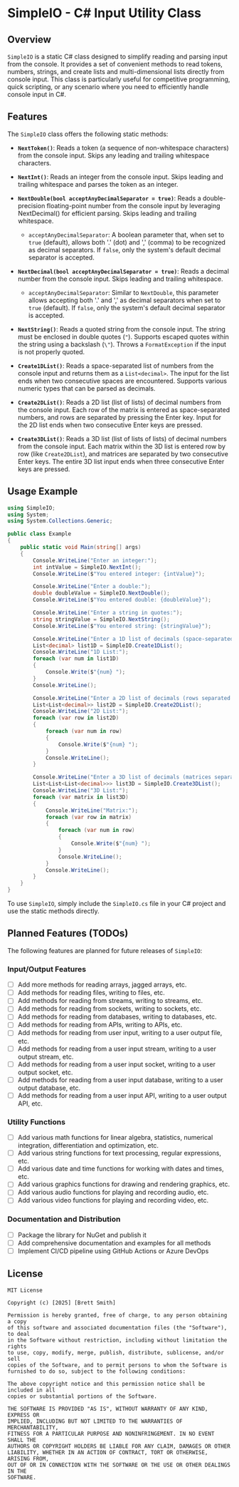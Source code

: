 # SimpleIO - C# Input Utility Class

## Overview

`SimpleIO` is a static C# class designed to simplify reading and parsing input from the console. It provides a set of convenient methods to read tokens, numbers, strings, and create lists and multi-dimensional lists directly from console input. This class is particularly useful for competitive programming, quick scripting, or any scenario where you need to efficiently handle console input in C#.

## Features

The `SimpleIO` class offers the following static methods:

* **`NextToken()`**:
    Reads a token (a sequence of non-whitespace characters) from the console input. Skips any leading and trailing whitespace characters.

* **`NextInt()`**:
    Reads an integer from the console input. Skips leading and trailing whitespace and parses the token as an integer.

* **`NextDouble(bool acceptAnyDecimalSeparator = true)`**:
    Reads a double-precision floating-point number from the console input by leveraging NextDecimal() for efficient parsing. Skips leading and trailing whitespace.
  * `acceptAnyDecimalSeparator`:  A boolean parameter that, when set to `true` (default), allows both '.' (dot) and ',' (comma) to be recognized as decimal separators. If `false`, only the system's default decimal separator is accepted.

* **`NextDecimal(bool acceptAnyDecimalSeparator = true)`**:
    Reads a decimal number from the console input. Skips leading and trailing whitespace.
  * `acceptAnyDecimalSeparator`:  Similar to `NextDouble`, this parameter allows accepting both '.' and ',' as decimal separators when set to `true` (default). If `false`, only the system's default decimal separator is accepted.

* **`NextString()`**:
    Reads a quoted string from the console input. The string must be enclosed in double quotes (`"`). Supports escaped quotes within the string using a backslash (`\"`). Throws a `FormatException` if the input is not properly quoted.

* **`Create1DList()`**:
    Reads a space-separated list of numbers from the console input and returns them as a `List<decimal>`. The input for the list ends when two consecutive spaces are encountered. Supports various numeric types that can be parsed as decimals.

* **`Create2DList()`**:
    Reads a 2D list (list of lists) of decimal numbers from the console input. Each row of the matrix is entered as space-separated numbers, and rows are separated by pressing the Enter key. Input for the 2D list ends when two consecutive Enter keys are pressed.

* **`Create3DList()`**:
    Reads a 3D list (list of lists of lists) of decimal numbers from the console input. Each matrix within the 3D list is entered row by row (like `Create2DList`), and matrices are separated by two consecutive Enter keys. The entire 3D list input ends when three consecutive Enter keys are pressed.

## Usage Example

```csharp
using SimpleIO;
using System;
using System.Collections.Generic;

public class Example
{
    public static void Main(string[] args)
    {
        Console.WriteLine("Enter an integer:");
        int intValue = SimpleIO.NextInt();
        Console.WriteLine($"You entered integer: {intValue}");

        Console.WriteLine("Enter a double:");
        double doubleValue = SimpleIO.NextDouble();
        Console.WriteLine($"You entered double: {doubleValue}");

        Console.WriteLine("Enter a string in quotes:");
        string stringValue = SimpleIO.NextString();
        Console.WriteLine($"You entered string: {stringValue}");

        Console.WriteLine("Enter a 1D list of decimals (space-separated, two spaces to end):");
        List<decimal> list1D = SimpleIO.Create1DList();
        Console.WriteLine("1D List:");
        foreach (var num in list1D)
        {
            Console.Write($"{num} ");
        }
        Console.WriteLine();

        Console.WriteLine("Enter a 2D list of decimals (rows separated by Enter, two Enters to end):");
        List<List<decimal>> list2D = SimpleIO.Create2DList();
        Console.WriteLine("2D List:");
        foreach (var row in list2D)
        {
            foreach (var num in row)
            {
                Console.Write($"{num} ");
            }
            Console.WriteLine();
        }

        Console.WriteLine("Enter a 3D list of decimals (matrices separated by two Enters, three Enters to end):");
        List<List<List<decimal>>> list3D = SimpleIO.Create3DList();
        Console.WriteLine("3D List:");
        foreach (var matrix in list3D)
        {
            Console.WriteLine("Matrix:");
            foreach (var row in matrix)
            {
                foreach (var num in row)
                {
                    Console.Write($"{num} ");
                }
                Console.WriteLine();
            }
            Console.WriteLine();
        }
    }
}
```

To use `SimpleIO`, simply include the `SimpleIO.cs` file in your C# project and use the static methods directly.

## Planned Features (TODOs)

The following features are planned for future releases of `SimpleIO`:

### Input/Output Features

* [ ] Add more methods for reading arrays, jagged arrays, etc.
* [ ] Add methods for reading files, writing to files, etc.
* [ ] Add methods for reading from streams, writing to streams, etc.
* [ ] Add methods for reading from sockets, writing to sockets, etc.
* [ ] Add methods for reading from databases, writing to databases, etc.
* [ ] Add methods for reading from APIs, writing to APIs, etc.
* [ ] Add methods for reading from user input, writing to a user output file, etc.
* [ ] Add methods for reading from a user input stream, writing to a user output  stream, etc.
* [ ] Add methods for reading from a user input socket, writing to a user output socket, etc.
* [ ] Add methods for reading from a user input database, writing to a user output database, etc.
* [ ] Add methods for reading from a user input API, writing to a user output API, etc.

### Utility Functions

* [ ] Add various math functions for linear algebra, statistics, numerical integration, differentiation and optimization, etc.
* [ ] Add various string functions for text processing, regular expressions, etc.
* [ ] Add various date and time functions for working with dates and times, etc.
* [ ] Add various graphics functions for drawing and rendering graphics, etc.
* [ ] Add various audio functions for playing and recording audio, etc.
* [ ] Add various video functions for playing and recording video, etc.

### Documentation and Distribution

* [ ] Package the library for NuGet and publish it
* [ ] Add comprehensive documentation and examples for all methods
* [ ] Implement CI/CD pipeline using GitHub Actions or Azure DevOps

## License

```text
MIT License

Copyright (c) [2025] [Brett Smith]

Permission is hereby granted, free of charge, to any person obtaining a copy
of this software and associated documentation files (the "Software"), to deal
in the Software without restriction, including without limitation the rights
to use, copy, modify, merge, publish, distribute, sublicense, and/or sell
copies of the Software, and to permit persons to whom the Software is
furnished to do so, subject to the following conditions:

The above copyright notice and this permission notice shall be included in all
copies or substantial portions of the Software.

THE SOFTWARE IS PROVIDED "AS IS", WITHOUT WARRANTY OF ANY KIND, EXPRESS OR
IMPLIED, INCLUDING BUT NOT LIMITED TO THE WARRANTIES OF MERCHANTABILITY,
FITNESS FOR A PARTICULAR PURPOSE AND NONINFRINGEMENT. IN NO EVENT SHALL THE
AUTHORS OR COPYRIGHT HOLDERS BE LIABLE FOR ANY CLAIM, DAMAGES OR OTHER
LIABILITY, WHETHER IN AN ACTION OF CONTRACT, TORT OR OTHERWISE, ARISING FROM,
OUT OF OR IN CONNECTION WITH THE SOFTWARE OR THE USE OR OTHER DEALINGS IN THE
SOFTWARE.
```
